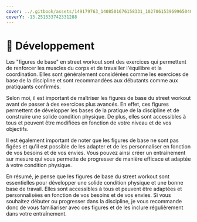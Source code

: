 ```yaml
---
cover: ../.gitbook/assets/149179763_1408501676158331_1027061539699650400_n (1).jpg
coverY: -13.251533742331288
---
```


# 🔭 Développement

Les "figures de base" en street workout sont des exercices qui permettent de renforcer les muscles du corps et de travailler l'équilibre et la coordination. Elles sont généralement considérées comme les exercices de base de la discipline et sont recommandées aux débutants comme aux pratiquants confirmés.

Selon moi, il est important de maîtriser les figures de base du street workout avant de passer à des exercices plus avancés. En effet, ces figures permettent de développer les bases de la pratique de la discipline et de construire une solide condition physique. De plus, elles sont accessibles à tous et peuvent être modifiées en fonction de votre niveau et de vos objectifs.

Il est également important de noter que les figures de base ne sont pas figées et qu'il est possible de les adapter et de les personnaliser en fonction de vos besoins et de vos envies. Vous pouvez ainsi créer un entraînement sur mesure qui vous permette de progresser de manière efficace et adaptée à votre condition physique.

En résumé, je pense que les figures de base du street workout sont essentielles pour développer une solide condition physique et une bonne base de travail. Elles sont accessibles à tous et peuvent être adaptées et personnalisées en fonction de vos besoins et de vos envies. Si vous souhaitez débuter ou progresser dans la discipline, je vous recommande donc de vous familiariser avec ces figures et de les inclure régulièrement dans votre entraînement.
